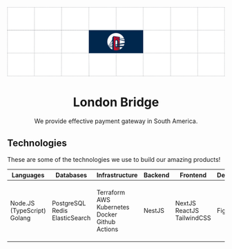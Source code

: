 <!-- markdownlint-disable MD033 MD041 -->

<div align="center">
  <img src="/assets/images/grid.svg" alt="London Bridge Logo">

  <h1>London Bridge</h1>

  <p>We provide effective payment gateway in South America.</p>
</div>

## Technologies

These are some of the technologies we use to build our amazing products!

| Languages                        | Databases                                | Infrastructure                                                     | Backend | Frontend                             | Design | Others                                                                                   |
| -------------------------------- | ---------------------------------------- | ------------------------------------------------------------------ | ------- | ------------------------------------ | ------ | ---------------------------------------------------------------------------------------- |
| Node.JS (TypeScript)<br />Golang | PostgreSQL<br />Redis<br />ElasticSearch | Terraform<br />AWS<br />Kubernetes<br />Docker<br />Github Actions | NestJS  | NextJS<br />ReactJS<br />TailwindCSS | Figma  | Kafka<br />RabbitMQ<br />Datadog<br />Git<br />Google Workspace<br />Metabase<br />Slack |
